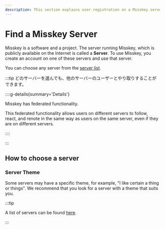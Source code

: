 ```yaml
---
description: This section explains user registration on a Misskey server and basic operations.
---
```


# Find a Misskey Server

Misskey is a software and a project.
The server running Misskey, which is publicly available on the Internet is called a **Server**.
To use Misskey, you create an account on one of these servers and use that server.

You can choose any server from the [server list](/servers/).

:::tip
どのサーバーを選んでも、他のサーバーのユーザーとやり取りすることができます。

::::g-details{summary='Details'}

Misskey has federated functionality.

This federated functionality allows users on different servers to follow, react, and renote in the same way as users on the same server, even if they are on different servers.

::::

:::

## How to choose a server

### Server Theme

Some servers may have a specific theme, for example, "I like certain a thing or things".
We recommend that you look for a server with a theme that suits you.

:::tip

A list of servers can be found [here](/servers/).

:::
